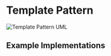 # Template Pattern

![Template Pattern UML](observer-design-pattern.png)

## Example Implementations

